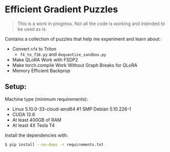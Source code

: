 # Efficient Gradient Puzzles

> This is a work in progress. Not all the code is working and intended to be used as is.

Contains a collection of puzzles that help me experiment and learn about:
* Convert `nf4` to Triton
    * `f4_to_f16.py` and `dequantize_sandbox.py`
* Make QLoRA Work with FSDP2
* Make torch.compile Work Without Graph Breaks for QLoRA
* Memory Efficient Backprop


## Setup:

Machine type (minimum requirements):
* Linux 5.10.0-33-cloud-amd64 #1 SMP Debian 5.10.226-1
* CUDA 12.6
* At least 400GB of RAM
* At least 4X Tesla T4

Install the dependencies with:
```bash
$ pip install --no-deps -r requirements.txt
```


